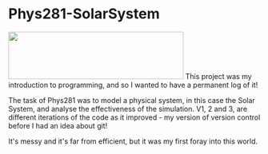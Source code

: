 # Phys281-SolarSystem
<img src="https://www.lancaster.ac.uk/media/lancaster-university/content-assets/images/fst/logos/Physicslogo.svg" width="350" height="95">
This project was my introduction to programming, and so I wanted to have a permanent log of it! 

The task of Phys281 was to model a physical system, in this case the Solar System, and analyse the effectiveness of the simulation. 
V1, 2 and 3, are different iterations of the code as it improved - my version of version control before I had an idea about git! 

It's messy and it's far from efficient, but it was my first foray into this world.
